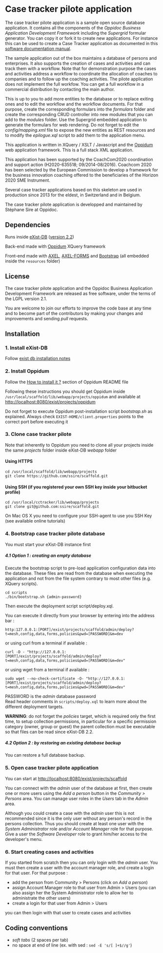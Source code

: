 Case tracker pilote application
=======

The case tracker pilote application is a sample open source database application. It contains all the components of the *Oppidoc Business Application Development Framework* including the *Supergrid* formular generator. You can copy it or fork it to create new applications. For instance this can be used to create a Case Tracker application as documented in this [software documentation manual](https://github.com/ssire/case-tracker-manual).

The sample application out of the box maintains a database of persons and enterprises. It also supports the creation of cases and activities and can track them with a workflow. Note that for demonstration purpose the cases and activities address a workflow to coordinate the allocation of coaches to companies and to follow up the coaching activities. The pilote application does not implement the full workfow. You can get a full workflow in a commercial distribution by contacting the main author.

This is up to you to add more entities to the database or to replace exiting ones and to edit the workflow and the workflow documents. For that purpose, create the corresponding formulars into the *formulars* folder and create the corresponding CRUD controller into new modules that you can add to the *modules* folder. Use the Supergrid embedded application to generate the formulars for web rendering. Do not forget to edit the *config/mapping.xml* file to expose the new entities as REST resources and to modify the *epilogue.xql* script to add them to the application menu.

This application is written in XQuery / XSLT / Javascript and the [Oppidum](https://github.com/ssire/oppidum) web application framework. This is a full stack XML application.

This application has been supported by the CoachCom2020 coordination and support action (H2020-635518; 09/2014-08/2016). Coachcom 2020 has been selected by the European Commission to develop a framework for the business innovation coaching offered to the beneficiaries of the Horizon 2020 SME Instrument.

Several case tracker applications based on this skeleton are used in production since 2013 for the eldest, in Switzerland and in Belgium.

The case tracker pilote application is developped and maintained by Stéphane Sire at Oppidoc.

Dependencies
----------

Runs inside [eXist-DB](http://exist-db.org/) ([version 2.2](https://sourceforge.net/projects/exist/files/Stable/2.2/))

Back-end made with [Oppidum](https://www.github.com/ssire/oppidum/) XQuery framework

Front-end made with [AXEL](http://ssire.github.io/axel/), [AXEL-FORMS](http://ssire.github.io/axel/) and [Bootstrap](http://twitter.github.io/bootstrap/) (all embedded inside the `resources` folder)

License
-------

The case tracker pilote application and the Oppidoc Business Application Development Framework are released as free software, under the terms of the LGPL version 2.1. 

You are welcome to join our efforts to improve the code base at any time and to become part of the contributors by making your changes and improvements and sending *pull* requests.

Installation
------------

### 1. Install eXist-DB

Follow [exist db installation notes](https://github.com/ssire/oppidum/wiki/exist-db-installation-notes)

### 2. Install Oppidum

Follow the [How to install it ?](http://www.github.com/ssire/oppidum/) section of Oppidum README file

Following these instructions you should get Oppidum inside `/usr/local/scaffold/lib/webapp/projects/oppidum` and available at [http://localhost:8080/exist/projects/oppidum]()

Do not forget to execute Oppidum post-installation script _bootstrap.sh_ as explained. Always check `EXIST-HOME/client.properties` points to the correct port before executing it

### 3. Clone case tracker pilote

Note that inherently to Oppidum you need to clone all your projects inside the same _projects_ folder inside eXist-DB _webapp_ folder

#### Using HTTPS

    cd /usr/local/scaffold/lib/webapp/projects
    git clone https://github.com/ssire/scaffold.git

#### Using SSH (if you registered your own SSH key inside your bitbucket profile)

    cd /usr/local/cctracker/lib/webapp/projects
    git clone git@github.com:ssire/scaffold.git

On Mac OS X you need to configure your SSH-agent to use you SSH Key (see available online tutorials)

### 4. Bootstrap case tracker pilote database

You must start your eXist-DB instance first

##### 4.1 Option 1 : creating an empty database

Execute the bootstrap script to pre-load application configuration data into the database. These files are read from the database when executing the application and not from the file system contrary to most other files (e.g. XQuery scripts).

    cd scripts
    ./bin/bootstrap.sh {admin-password}
    
Then execute the deployment script script/deploy.xql.

You can execute it directly from your browser by entering into the address bar :

    http:127.0.0.1:[PORT]/exist/projects/scaffold/admin/deploy?t=mesh,config,data,forms,policies&pwd=[PASSWORD]&m=dev

or using curl from a terminal if available :

    curl -D - "http://127.0.0.1:[PORT]/exist/projects/scaffold/admin/deploy?t=mesh,config,data,forms,policies&pwd=[PASSWORD]&m=dev"

or using wget from a terminal if available :

    sudo wget --no-check-certificate -O- "http://127.0.0.1:[PORT]/exist/projects/scaffold/admin/deploy?t=mesh,config,data,forms,policies&pwd=[PASSWORD]&m=dev"

PASSWORD is the *admin* database password<br/>
Read header comments in `scripts/deploy.xql` to learn more about the different deployment targets.

**WARNING**: do not forget the *policies* target, which is required only the first time, to setup collection permissions, in particular for a specific permission category (owner, group or guest) the parent collection must be executable so that files can be read since eXist-DB 2.2.

##### 4.2 Option 2 : by restoring an existing database backup

You can restore a full database backup.

### 5. Open case tracker pilote application

You can start at [http://localhost:8080/exist/projects/scaffold]()

You can connect with the *admin* user of the database at first, then create one or more users using the *Add a person* button in the *Community > Persons* area. You can manage user roles in the *Users* tab in the *Admin* area.

Although you could create a case with the *admin* user this is not recommended since it is the only user without any person's record in the persons collection. Thus you should create at least one user with the *System Administrator* role and/or *Account Manager* role for that purpose. Give a user the *Software Developer* role to grant him/her access to the developer's menu.

### 6. Start creating cases and activities

If you started from scratch then you can only login with the *admin* user. You must then create a user with the account manager role, and create a login for that user. For that purpose :

* add the person from Community > Persons (click on *Add a person*)
* assign Account Manager role to that user from Admin > Users (you can also assign her the System Administrator role to allow her to administrate the other users)
* create a login for that user from Admin > Users 

you can then login with that user to create cases and activities


Coding conventions
---------------------

* _soft tabs_ (2 spaces per tab)
* no space at end of line (ex. with sed : `sed -E 's/[ ]+$//g'`)


